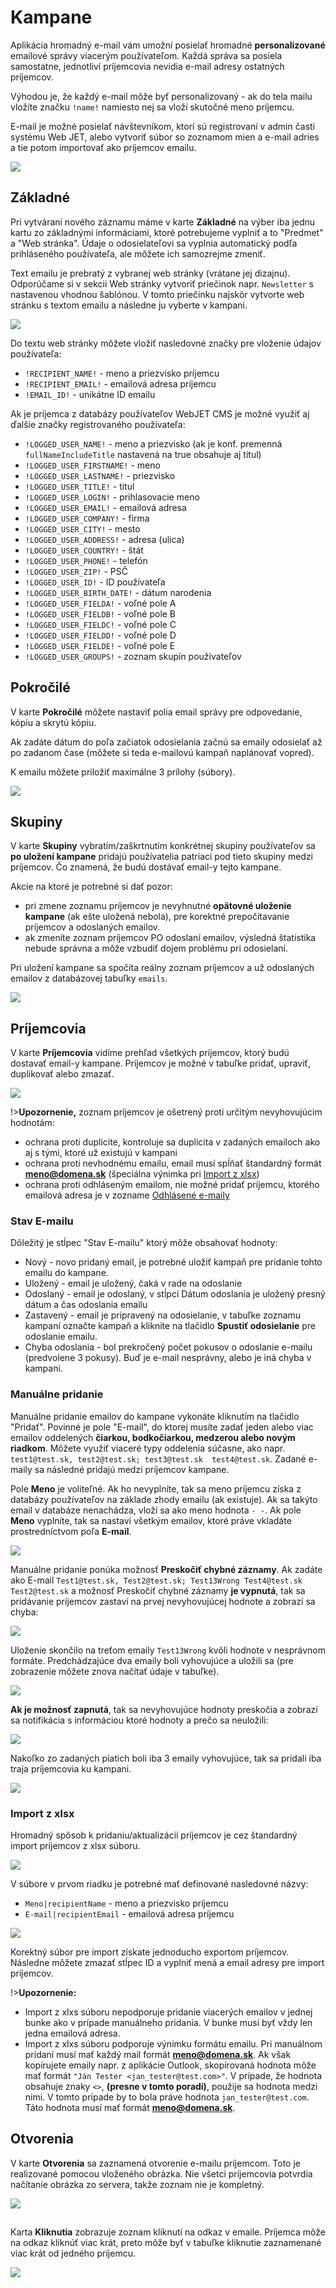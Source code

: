 # Kampane

Aplikácia hromadný e-mail vám umožní posielať hromadné **personalizované** emailové správy viacerým používateľom. Každá správa sa posiela samostatne, jednotliví príjemcovia nevidia e-mail adresy ostatných príjemcov.

Výhodou je, že každý e-mail môže byť personalizovaný - ak do tela mailu vložíte značku ```!name!``` namiesto nej sa vloží skutočné meno príjemcu.

E-mail je možné posielať návštevníkom, ktorí sú registrovaní v admin časti systému Web JET, alebo vytvoriť súbor so zoznamom mien a e-mail adries a tie potom importovať ako príjemcov emailu.

![](dataTable.png)

## Základné

Pri vytváraní nového záznamu máme v karte **Základné** na výber iba jednu kartu zo základnými informáciami, ktoré potrebujeme vyplniť a to "Predmet" a "Web stránka". Údaje o odosielateľovi sa vyplnia automatický podľa prihláseného používateľa, ale môžete ich samozrejme zmeniť.

Text emailu je prebratý z vybranej web stránky (vrátane jej dizajnu). Odporúčame si v sekcii Web stránky vytvoriť priečinok napr. ```Newsletter``` s nastavenou vhodnou šablónou. V tomto priečinku najskôr vytvorte web stránku s textom emailu a následne ju vyberte v kampani.

![](editor.png)

Do textu web stránky môžete vložiť nasledovné značky pre vloženie údajov používateľa:

- ```!RECIPIENT_NAME!``` - meno a priezvisko príjemcu
- ```!RECIPIENT_EMAIL!``` - emailová adresa príjemcu
- ```!EMAIL_ID!``` - unikátne ID emailu

Ak je príjemca z databázy používateľov WebJET CMS je možné využiť aj ďalšie značky registrovaného používateľa:

- ```!LOGGED_USER_NAME!``` - meno a priezvisko (ak je konf. premenná ```fullNameIncludeTitle``` nastavená na true obsahuje aj titul)
- ```!LOGGED_USER_FIRSTNAME!``` - meno
- ```!LOGGED_USER_LASTNAME!``` - priezvisko
- ```!LOGGED_USER_TITLE!``` - titul
- ```!LOGGED_USER_LOGIN!``` - prihlasovacie meno
- ```!LOGGED_USER_EMAIL!``` - emailová adresa
- ```!LOGGED_USER_COMPANY!``` - firma
- ```!LOGGED_USER_CITY!``` - mesto
- ```!LOGGED_USER_ADDRESS!``` - adresa (ulica)
- ```!LOGGED_USER_COUNTRY!``` - štát
- ```!LOGGED_USER_PHONE!``` - telefón
- ```!LOGGED_USER_ZIP!``` - PSČ
- ```!LOGGED_USER_ID!``` - ID používateľa
- ```!LOGGED_USER_BIRTH_DATE!``` - dátum narodenia
- ```!LOGGED_USER_FIELDA!``` - voľné pole A
- ```!LOGGED_USER_FIELDB!``` - voľné pole B
- ```!LOGGED_USER_FIELDC!``` - voľné pole C
- ```!LOGGED_USER_FIELDD!``` - voľné pole D
- ```!LOGGED_USER_FIELDE!``` - voľné pole E
- `!LOGGED_USER_GROUPS!` - zoznam skupín používateľov

## Pokročilé

V karte **Pokročilé** môžete nastaviť polia email správy pre odpovedanie, kópiu a skrytú kópiu.

Ak zadáte dátum do poľa začiatok odosielania začnú sa emaily odosielať až po zadanom čase (môžete si teda e-mailovú kampaň naplánovať vopred).

K emailu môžete priložiť maximálne 3 prílohy (súbory).

![](advanced.png)

## Skupiny

V karte **Skupiny** vybratím/zaškrtnutím konkrétnej skupiny používateľov sa **po uložení kampane** pridajú používatelia patriaci pod tieto skupiny medzi príjemcov. Čo znamená, že budú dostávať email-y tejto kampane.

Akcie na ktoré je potrebné si dať pozor:

- pri zmene zoznamu príjemcov je nevyhnutné **opätovné uloženie kampane** (ak ešte uložená nebola), pre korektné prepočítavanie príjemcov a odoslaných emailov.
- ak zmeníte zoznam príjemcov PO odoslaní emailov, výsledná štatistika nebude správna a môže vzbudiť dojem problému pri odosielaní.

Pri uložení kampane sa spočíta reálny zoznam príjemcov a už odoslaných emailov z databázovej tabuľky `emails`.

![](users.png)

## Príjemcovia

V karte **Príjemcovia** vidíme prehľad všetkých príjemcov, ktorý budú dostavať email-y kampane. Príjemcov je možné v tabuľke pridať, upraviť, duplikovať alebo zmazať.

![](receivers.png)

!>**Upozornenie,** zoznam príjemcov je ošetrený proti určitým nevyhovujúcim hodnotám:
- ochrana proti duplicite, kontroluje sa duplicita v zadaných emailoch ako aj s tými, ktoré už existujú v kampani
- ochrana proti nevhodnému emailu, email musí spĺňať štandardný formát **meno@domena.sk** (špeciálna výnimka pri [Import z xlsx](#import-z-xlsx))
- ochrana proti odhláseným emailom, nie možné pridať príjemcu, ktorého emailová adresa je v zozname [Odhlásené e-maily](../unsubscribed/README.md)

### Stav E-mailu

Dôležitý je stĺpec "Stav E-mailu" ktorý môže obsahovať hodnoty:

- Nový - novo pridaný email, je potrebné uložiť kampaň pre pridanie tohto emailu do kampane.
- Uložený - email je uložený, čaká v rade na odoslanie
- Odoslaný - email je odoslaný, v stĺpci Dátum odoslania je uložený presný dátum a čas odoslania emailu
- Zastavený - email je pripravený na odosielanie, v tabuľke zoznamu kampaní označte kampaň a kliknite na tlačidlo **Spustiť odosielanie** pre odoslanie emailu.
- Chyba odoslania - bol prekročený počet pokusov o odoslanie e-mailu (predvolene 3 pokusy). Buď je e-mail nesprávny, alebo je iná chyba v kampani.

### Manuálne pridanie

Manuálne pridanie emailov do kampane vykonáte kliknutím na tlačidlo "Pridať". Povinné je pole "E-mail", do ktorej musíte zadať jeden alebo viac emailov oddelených **čiarkou, bodkočiarkou, medzerou alebo novým riadkom**. Môžete využiť viaceré typy oddelenia súčasne, ako napr. ```test1@test.sk, test2@test.sk; test3@test.sk  test4@test.sk```. Zadané e-maily sa následné pridajú medzi príjemcov kampane.

Pole **Meno** je voliteľné. Ak ho nevyplníte, tak sa meno príjemcu získa z databázy používateľov na základe zhody emailu (ak existuje). Ak sa takýto email v databáze nenachádza, vloží sa ako meno hodnota ```- -```. Ak pole **Meno** vyplníte, tak sa nastaví všetkým emailov, ktoré práve vkladáte prostredníctvom poľa **E-mail**.

![](raw-import.png)

Manuálne pridanie ponúka možnosť **Preskočiť chybné záznamy**. Ak zadáte ako E-mail ```Test1@test.sk, Test2@test.sk; Test13Wrong Test4@test.sk Test2@test.sk``` a možnosť Preskočiť chybné záznamy **je vypnutá**, tak sa pridávanie príjemcov zastaví na prvej nevyhovujúcej hodnote a zobrazí sa chyba:

![](recipients_editor_err.png)

Uloženie skončilo na treťom emaily ```Test13Wrong``` kvôli hodnote v nesprávnom formáte. Predchádzajúce dva emaily boli vyhovujúce a uložili sa (pre zobrazenie môžete znova načítať údaje v tabuľke).

![](recipients_A.png)

**Ak je možnosť zapnutá**, tak sa nevyhovujúce hodnoty preskočia a zobrazí sa notifikácia s informáciou ktoré hodnoty a prečo sa neuložili:

![](recipients_notification.png)

Nakoľko zo zadaných piatich boli iba 3 emaily vyhovujúce, tak sa pridali iba traja príjemcovia ku kampani.

![](recipients_B.png)

### Import z xlsx

Hromadný spôsob k pridaniu/aktualizácií príjemcov je cez štandardný import príjemcov z xlsx súboru.

![](xlsx-import.png)

V súbore v prvom riadku je potrebné mať definované nasledovné názvy:

- ```Meno|recipientName``` - meno a priezvisko príjemcu
- ```E-mail|recipientEmail``` - emailová adresa príjemcu

![](xlsx-import-example.png)

Korektný súbor pre import získate jednoducho exportom príjemcov. Následne môžete zmazať stĺpec ID a vyplniť mená a email adresy pre import príjemcov.

!>**Upozornenie:**

- Import z xlxs súboru nepodporuje pridanie viacerých emailov v jednej bunke ako v prípade manuálneho pridania. V bunke musí byť vždy len jedna emailová adresa.
- Import z xlxs súboru podporuje výnimku formátu emailu. Pri manuálnom pridaní musí mať každý mail formát **meno@domena.sk**. Ak však kopírujete emaily napr. z aplikácie Outlook, skopírovaná hodnota môže mať formát ```"Ján Tester <jan_tester@test.com>"```. V prípade, že hodnota obsahuje znaky ```<>```, **(presne v tomto poradí)**, použije sa hodnota medzi nimi. V tomto prípade by to bola práve hodnota ```jan_tester@test.com```. Táto hodnota musí mať formát **meno@domena.sk**.

## Otvorenia

V karte **Otvorenia** sa zaznamená otvorenie e-mailu príjemcom. Toto je realizované pomocou vloženého obrázka. Nie všetci príjemcovia potvrdia načítanie obrázka zo servera, takže zoznam nie je kompletný.

![](opens.png)

##

Karta **Kliknutia** zobrazuje zoznam kliknutí na odkaz v emaile. Príjemca môže na odkaz kliknúť viac krát, preto môže byť v tabuľke kliknutie zaznamenané viac krát od jedného príjemcu.

![](clicks.png)